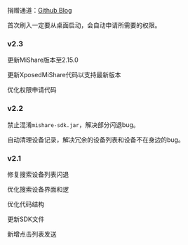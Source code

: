捐赠通道：[Github Blog](https://iamr0s.github.io/post/1/)

首次刷入一定要从桌面启动，会自动申请所需要的权限。

### v2.3

更新MiShare版本至2.15.0

更新XposedMiShare代码以支持最新版本

优化权限申请代码

### v2.2

禁止混淆`mishare-sdk.jar`，解决部分闪退bug。

自动清理设备记录，解决冗余的设备列表和设备不在身边的bug。

### v2.1

修复搜索设备列表闪退

优化搜索设备界面和逻

优化代码结构

更新SDK文件

新增点击列表发送
